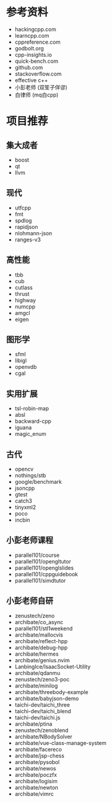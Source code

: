 # 参考资料

- hackingcpp.com
- learncpp.com
- cppreference.com
- godbolt.org
- cpp-insights.io
- quick-bench.com
- github.com
- stackoverflow.com
- effective c++
- 小彭老师 (双笙子佯谬)
- 白律师 (mq白cpp)

# 项目推荐

## 集大成者

- boost
- qt
- llvm

## 现代

- utfcpp
- fmt
- spdlog
- rapidjson
- nlohmann-json
- ranges-v3

## 高性能

- tbb
- cub
- cutlass
- thrust
- highway
- numcpp
- amgcl
- eigen

## 图形学

- sfml
- libigl
- openvdb
- cgal

## 实用扩展

- tsl-robin-map
- absl
- backward-cpp
- iguana
- magic_enum

## 古代

- opencv
- nothings/stb
- google/benchmark
- jsoncpp
- gtest
- catch3
- tinyxml2
- poco
- incbin

## 小彭老师课程

- parallel101/course
- parallel101/opengltutor
- parallel101/openglslides
- parallel101/cppguidebook
- parallel101/simdtutor

## 小彭老师自研

- zenustech/zeno
- archibate/co_async
- parallel101/stl1weekend
- archibate/mallocvis
- archibate/reflect-hpp
- archibate/debug-hpp
- archibate/hermes
- archibate/genius.nvim
- LanbingIce/IsaacSocket-Utility
- archibate/qdanmu
- zenustech/zeno3-poc
- archibate/minilog
- archibate/threebody-example
- archibate/babyjson-demo
- taichi-dev/taichi_three
- taichi-dev/taichi_blend
- taichi-dev/taichi.js
- archibate/ptina
- zenustech/zenoblend
- archibate/NBodySolver
- archibate/vue-class-manage-system
- archibate/facereco
- archibate/jsp-chess
- archibate/pysobol
- archibate/newos
- archibate/poczfx
- archibate/logisim
- archibate/newton
- archibate/vimrc
